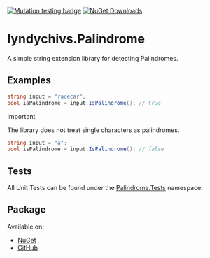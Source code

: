 [![Mutation testing badge](https://img.shields.io/endpoint?style=for-the-badge&url=https%3A%2F%2Fbadge-api.stryker-mutator.io%2Fgithub.com%2Flyndychivs%2FPalindrome%2Fmaster)](https://dashboard.stryker-mutator.io/reports/github.com/lyndychivs/Palindrome/master)
[![NuGet Downloads](https://img.shields.io/nuget/dt/lyndychivs.Palindrome?style=for-the-badge&logo=nuget)](https://www.nuget.org/packages/lyndychivs.Palindrome/)

# lyndychivs.Palindrome

A simple string extension library for detecting Palindromes.

## Examples
```csharp
string input = "racecar";
bool isPalindrome = input.IsPalindrome(); // true
```

> [!IMPORTANT]
> The library does not treat single characters as palindromes.

```csharp
string input = "a";
bool isPalindrome = input.IsPalindrome(); // false
```

## Tests
All Unit Tests can be found under the [Palindrome.Tests](https://github.com/lyndychivs/Palindrome/tree/master/Palindrome.Tests) namespace.

## Package
Available on:
- [NuGet](https://www.nuget.org/packages/lyndychivs.Palindrome/)
- [GitHub](https://github.com/lyndychivs/Palindrome/pkgs/nuget/lyndychivs.Palindrome)
